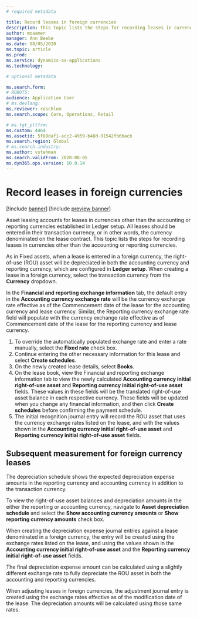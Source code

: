 ```yaml
---
# required metadata

title: Record leases in foreign currencies
description: This topic lists the steps for recording leases in currencies other than the accounting or reporting currencies.
author: moaamer
manager: Ann Beebe
ms.date: 08/05/2020
ms.topic: article
ms.prod: 
ms.service: dynamics-ax-applications
ms.technology: 

# optional metadata

ms.search.form: 
# ROBOTS: 
audience: Application User
# ms.devlang: 
ms.reviewer: roschlom
ms.search.scope: Core, Operations, Retail

# ms.tgt_pltfrm: 
ms.custom: 4464
ms.assetid: 5f89daf1-acc2-4959-b48d-91542fb6bacb
ms.search.region: Global
# ms.search.industry: 
ms.author: vstehman
ms.search.validFrom: 2020-08-05
ms.dyn365.ops.version: 10.0.14
---
```


# Record leases in foreign currencies

[!include [banner](../includes/banner.md)]
[!include [preview banner](../includes/preview-banner.md)]

Asset leasing accounts for leases in currencies other than the accounting or reporting currencies established in Ledger setup. All leases should be entered in their transaction currency, or in other words, the currency denominated on the lease contract. This topic lists the steps for recording leases in currencies other than the accounting or reporting currencies.

As in Fixed assets, when a lease is entered in a foreign currency, the right-of-use (ROU) asset will be depreciated in both the accounting currency and reporting currency,  which are configured in **Ledger setup**. When creating a lease in a foreign currency, select the transaction currency from the **Currency** dropdown.

In the **Financial and reporting exchange information** tab, the default entry in the **Accounting currency exchange rate** will be the currency exchange rate effective as of the Commencement date of the lease for the accounting currency and lease currency. Similar, the Reporting currency exchange rate field will populate with the currency exchange rate effective as of Commencement date of the lease for the reporting currency and lease currency.

1. To override the automatically populated exchange rate and enter a rate manually, select the **Fixed rate** check box.
2. Continue entering the other necessary information for this lease and select **Create schedules**.
3. On the newly created lease details, select **Books**.
4. On the lease book, view the Financial and reporting exchange information tab to view the newly calculated **Accounting currency initial right-of-use asset** and **Reporting currency initial right-of-use asset** fields. These values in these fields will be the translated right-of-use asset balance in each respective currency. These fields will be updated when you change any financial information, and then click **Create schedules** before confirming the payment schedule.
5. The initial recognition journal entry will record the ROU asset that uses the currency exchange rates listed on the lease, and with the values shown in the **Accounting currency initial right-of-use asset** and **Reporting currency initial right-of-use asset** fields.

## Subsequent measurement for foreign currency leases

The depreciation schedule shows the expected depreciation expense amounts in the reporting currency and accounting currency in addition to the transaction currency.

To view the right-of-use asset balances and depreciation amounts in the either the reporting or accounting currency, navigate to **Asset depreciation schedule** and select the **Show accounting currency amounts** or **Show reporting currency amounts** check box.

When creating the depreciation expense journal entries against a lease denominated in a foreign currency, the entry will be created using the exchange rates listed on the lease, and using the values shown in the **Accounting currency initial right-of-use asset** and the **Reporting currency initial right-of-use asset** fields.

The final depreciation expense amount can be calculated using a slightly different exchange rate to fully depreciate the ROU asset in both the accounting and reporting currencies.

When adjusting leases in foreign currencies, the adjustment journal entry is created using the exchange rates effective as of the modification date of the lease. The depreciation amounts will be calculated using those same rates.
